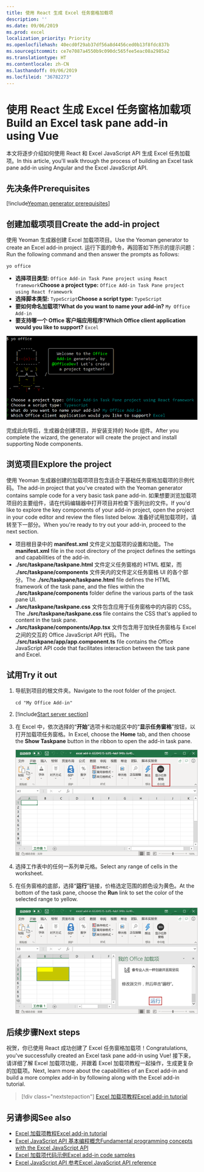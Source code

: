 ```yaml
---
title: 使用 React 生成 Excel 任务窗格加载项
description: ''
ms.date: 09/06/2019
ms.prod: excel
localization_priority: Priority
ms.openlocfilehash: 40ecd0f29ab37df56a8d4456ced0b13f8fdc837b
ms.sourcegitcommit: ce7e7087a4550b9c090dc565fee5eac08a2985a2
ms.translationtype: HT
ms.contentlocale: zh-CN
ms.lasthandoff: 09/06/2019
ms.locfileid: "36782273"
---
```

# <a name="build-an-excel-task-pane-add-in-using-react"></a><span data-ttu-id="9cab6-102">使用 React 生成 Excel 任务窗格加载项</span><span class="sxs-lookup"><span data-stu-id="9cab6-102">Build an Excel task pane add-in using Vue</span></span>

<span data-ttu-id="9cab6-103">本文将逐步介绍如何使用 React 和 Excel JavaScript API 生成 Excel 任务加载项。</span><span class="sxs-lookup"><span data-stu-id="9cab6-103">In this article, you'll walk through the process of building an Excel task pane add-in using Angular and the Excel JavaScript API.</span></span>

## <a name="prerequisites"></a><span data-ttu-id="9cab6-104">先决条件</span><span class="sxs-lookup"><span data-stu-id="9cab6-104">Prerequisites</span></span>

[!include[Yeoman generator prerequisites](../includes/quickstart-yo-prerequisites.md)]

## <a name="create-the-add-in-project"></a><span data-ttu-id="9cab6-105">创建加载项项目</span><span class="sxs-lookup"><span data-stu-id="9cab6-105">Create the add-in project</span></span>

<span data-ttu-id="9cab6-106">使用 Yeoman 生成器创建 Excel 加载项项目。</span><span class="sxs-lookup"><span data-stu-id="9cab6-106">Use the Yeoman generator to create an Excel add-in project.</span></span> <span data-ttu-id="9cab6-107">运行下面的命令，再回答如下所示的提示问题：</span><span class="sxs-lookup"><span data-stu-id="9cab6-107">Run the following command and then answer the prompts as follows:</span></span>

```command&nbsp;line
yo office
```

- <span data-ttu-id="9cab6-108">**选择项目类型:** `Office Add-in Task Pane project using React framework`</span><span class="sxs-lookup"><span data-stu-id="9cab6-108">**Choose a project type:** `Office Add-in Task Pane project using React framework`</span></span>
- <span data-ttu-id="9cab6-109">**选择脚本类型:** `TypeScript`</span><span class="sxs-lookup"><span data-stu-id="9cab6-109">**Choose a script type:** `TypeScript`</span></span>
- <span data-ttu-id="9cab6-110">**要如何命名加载项?**</span><span class="sxs-lookup"><span data-stu-id="9cab6-110">**What do you want to name your add-in?**</span></span> `My Office Add-in`
- <span data-ttu-id="9cab6-111">**要支持哪一个 Office 客户端应用程序?**</span><span class="sxs-lookup"><span data-stu-id="9cab6-111">**Which Office client application would you like to support?**</span></span> `Excel`

![Yeoman 生成器](../images/yo-office-excel-react-2.png)

<span data-ttu-id="9cab6-113">完成此向导后，生成器会创建项目，并安装支持的 Node 组件。</span><span class="sxs-lookup"><span data-stu-id="9cab6-113">After you complete the wizard, the generator will create the project and install supporting Node components.</span></span>

## <a name="explore-the-project"></a><span data-ttu-id="9cab6-114">浏览项目</span><span class="sxs-lookup"><span data-stu-id="9cab6-114">Explore the project</span></span>

<span data-ttu-id="9cab6-115">使用 Yeoman 生成器创建的加载项项目包含适合于基础任务窗格加载项的示例代码。</span><span class="sxs-lookup"><span data-stu-id="9cab6-115">The add-in project that you've created with the Yeoman generator contains sample code for a very basic task pane add-in.</span></span> <span data-ttu-id="9cab6-116">如果想要浏览加载项项目的主要组件，请在代码编辑器中打开项目并检查下面列出的文件。</span><span class="sxs-lookup"><span data-stu-id="9cab6-116">If you'd like to explore the key components of your add-in project, open the project in your code editor and review the files listed below.</span></span> <span data-ttu-id="9cab6-117">准备好试用加载项时，请转至下一部分。</span><span class="sxs-lookup"><span data-stu-id="9cab6-117">When you're ready to try out your add-in, proceed to the next section.</span></span>

- <span data-ttu-id="9cab6-118">项目根目录中的 **manifest.xml** 文件定义加载项的设置和功能。</span><span class="sxs-lookup"><span data-stu-id="9cab6-118">The **manifest.xml** file in the root directory of the project defines the settings and capabilities of the add-in.</span></span>
- <span data-ttu-id="9cab6-119">**./src/taskpane/taskpane.html** 文件定义任务窗格的 HTML 框架，而 **./src/taskpane/components** 文件夹内的文件定义任务窗格 UI 的各个部分。</span><span class="sxs-lookup"><span data-stu-id="9cab6-119">The **./src/taskpane/taskpane.html** file defines the HTML framework of the task pane, and the files within the **./src/taskpane/components** folder define the various parts of the task pane UI.</span></span>
- <span data-ttu-id="9cab6-120">**./src/taskpane/taskpane.css** 文件包含应用于任务窗格中的内容的 CSS。</span><span class="sxs-lookup"><span data-stu-id="9cab6-120">The **./src/taskpane/taskpane.css** file contains the CSS that's applied to content in the task pane.</span></span>
- <span data-ttu-id="9cab6-121">**./src/taskpane/components/App.tsx** 文件包含用于加快任务窗格与 Excel 之间的交互的 Office JavaScript API 代码。</span><span class="sxs-lookup"><span data-stu-id="9cab6-121">The **./src/taskpane/app/app.component.ts** file contains the Office JavaScript API code that facilitates interaction between the task pane and Excel.</span></span>

## <a name="try-it-out"></a><span data-ttu-id="9cab6-122">试用</span><span class="sxs-lookup"><span data-stu-id="9cab6-122">Try it out</span></span>

1. <span data-ttu-id="9cab6-123">导航到项目的根文件夹。</span><span class="sxs-lookup"><span data-stu-id="9cab6-123">Navigate to the root folder of the project.</span></span>

    ```command&nbsp;line
    cd "My Office Add-in"
    ```

2. [!include[Start server section](../includes/quickstart-yo-start-server-excel.md)] 

3. <span data-ttu-id="9cab6-124">在 Excel 中，依次选择的“**开始**”选项卡和功能区中的“**显示任务窗格**”按钮，以打开加载项任务窗格。</span><span class="sxs-lookup"><span data-stu-id="9cab6-124">In Excel, choose the **Home** tab, and then choose the **Show Taskpane** button in the ribbon to open the add-in task pane.</span></span>

    ![Excel 加载项按钮](../images/excel-quickstart-addin-3b.png)

4. <span data-ttu-id="9cab6-126">选择工作表中的任何一系列单元格。</span><span class="sxs-lookup"><span data-stu-id="9cab6-126">Select any range of cells in the worksheet.</span></span>

5. <span data-ttu-id="9cab6-127">在任务窗格的底部，选择“**运行**”链接，价格选定范围的颜色设为黄色。</span><span class="sxs-lookup"><span data-stu-id="9cab6-127">At the bottom of the task pane, choose the **Run** link to set the color of the selected range to yellow.</span></span>

    ![Excel 加载项](../images/excel-quickstart-addin-3c.png)

## <a name="next-steps"></a><span data-ttu-id="9cab6-129">后续步骤</span><span class="sxs-lookup"><span data-stu-id="9cab6-129">Next steps</span></span>

<span data-ttu-id="9cab6-130">祝贺，你已使用 React 成功创建了 Excel 任务窗格加载项！</span><span class="sxs-lookup"><span data-stu-id="9cab6-130">Congratulations, you've successfully created an Excel task pane add-in using Vue!</span></span> <span data-ttu-id="9cab6-131">接下来，请详细了解 Excel 加载项功能，并跟着 Excel 加载项教程一起操作，生成更复杂的加载项。</span><span class="sxs-lookup"><span data-stu-id="9cab6-131">Next, learn more about the capabilities of an Excel add-in and build a more complex add-in by following along with the Excel add-in tutorial.</span></span>

> [!div class="nextstepaction"]
> [<span data-ttu-id="9cab6-132">Excel 加载项教程</span><span class="sxs-lookup"><span data-stu-id="9cab6-132">Excel add-in tutorial</span></span>](../tutorials/excel-tutorial.md)

## <a name="see-also"></a><span data-ttu-id="9cab6-133">另请参阅</span><span class="sxs-lookup"><span data-stu-id="9cab6-133">See also</span></span>

* [<span data-ttu-id="9cab6-134">Excel 加载项教程</span><span class="sxs-lookup"><span data-stu-id="9cab6-134">Excel add-in tutorial</span></span>](../tutorials/excel-tutorial-create-table.md)
* [<span data-ttu-id="9cab6-135">Excel JavaScript API 基本编程概念</span><span class="sxs-lookup"><span data-stu-id="9cab6-135">Fundamental programming concepts with the Excel JavaScript API</span></span>](../excel/excel-add-ins-core-concepts.md)
* [<span data-ttu-id="9cab6-136">Excel 加载项代码示例</span><span class="sxs-lookup"><span data-stu-id="9cab6-136">Excel add-in code samples</span></span>](https://developer.microsoft.com/office/gallery/?filterBy=Samples,Excel)
* [<span data-ttu-id="9cab6-137">Excel JavaScript API 参考</span><span class="sxs-lookup"><span data-stu-id="9cab6-137">Excel JavaScript API reference</span></span>](/office/dev/add-ins/reference/overview/excel-add-ins-reference-overview)
